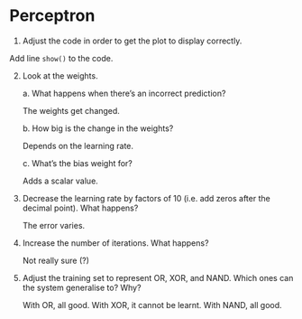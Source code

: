 # Perceptron

1. Adjust the code in order to get the plot to display correctly.

Add line ```show()``` to the code.

2. Look at the weights.

    a. What happens when there’s an incorrect prediction?

    The weights get changed.

    b. How big is the change in the weights?

    Depends on the learning rate.

    c. What’s the bias weight for?

    Adds a scalar value.

4. Decrease the learning rate by factors of 10 (i.e. add zeros after the decimal point). What happens?

    The error varies.

5. Increase the number of iterations. What happens?

    Not really sure (?)

6. Adjust the training set to represent OR, XOR, and NAND. Which ones can the system generalise to? Why?

    With OR, all good. With XOR, it cannot be learnt. With NAND, all good.